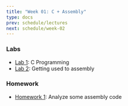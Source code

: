 ```yaml
---
title: "Week 01: C + Assembly"
type: docs
prev: schedule/lectures
next: schedule/week-02
---
```


### Labs

- [Lab 1](/schedule/week-01/lab-1/): C Programming
- [Lab 2](/schedule/week-01/lab-2/): Getting used to assembly

### Homework

- [Homework 1](/schedule/week-01/hw/): Analyze some assembly code